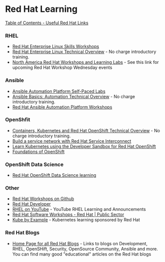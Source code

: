 # Red Hat Learning

[Table of Contents - Useful Red Hat Links](https://github.com/pslucas0212/UsefulRedHatLinks)

### RHEL
- [Red Hat Enterprise Linux Skills Workshops](https://lab.redhat.com/)
- [Red Hat Enterprise Linux Technical Overview](https://www.redhat.com/en/services/training/rh024-red-hat-linux-technical-overview?utm_medium=Email&utm_campaign=weekly&sc_cid=7013a0000038466AAA) - No charge introductory training.
- [North America Red Hat Workshops and Learning Labs](https://www.redhat.com/en/events/na-workshops-labs) - See this link for upcoming Red Hat Workshop Wednesday events
 
### Ansible
- [Ansible Automation Platform Self-Paced Labs](https://www.ansible.com/products/ansible-training)
- [Ansible Basics: Automation Technical Overview](https://www.redhat.com/en/services/training/do007-ansible-essentials-simplicity-automation-technical-overview?section=Overview) - No charge introductory training.
- [Red Hat Ansible Automation Platform Workshops](https://aap2.demoredhat.com/)

### OpenShfit
- [Containers, Kubernetes and Red Hat OpenShift Technical Overview](https://www.redhat.com/en/services/training/do080-deploying-containerized-applications-technical-overview) - No charge introductory training.
- [Build a service network with Red Hat Service Interconnect](https://developers.redhat.com/courses/build-service-network-red-hat-service-interconnect)
- [Learn Kubernetes using the Developer Sandbox for Red Hat OpenShift](https://developers.redhat.com/developer-sandbox/activities/learn-kubernetes-using-red-hat-developer-sandbox-openshift?sc_cid=7013a000003SxUkAAK)
- [Foundations of OpenShift](https://developers.redhat.com/learn/openshift/foundations-openshift?sc_cid=7013a000003SxUkAAK)

### OpenShift Data Science
- [Red Hat OpenShift Data Science learning](https://developers.redhat.com/learn/openshift-data-science)

### Other
- [Red Hat Workshops on Github](https://github.com/RedHatWorkshops/)
- [Red Hat Developer](https://developers.redhat.com/)
- [RHEL on YouTube](https://www.youtube.com/c/RedHatEnterpriseLinux) - YouTube RHEL Learning and Announcements
- [Red Hat Software Workshops - Red Hat | Public Sector](https://redhatgov.io/)
- [Kube by Example](https://kubebyexample.com) - Kubernetes learning sponsored by Red Hat



### Red Hat Blogs
- [Home Page for all Red Hat Blogs](https://www.redhat.com/en/all-blogs) - Links to blogs on Development, RHEL, OpenSHift, Security, OpenSource Community, Ansible and more.  You can find many good "educational" articles on the Red Hat blogs

